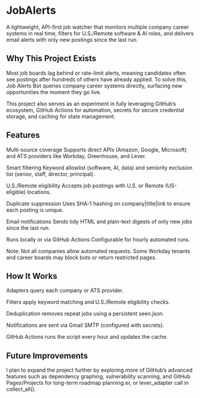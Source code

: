 # JobAlerts

A lightweight, API-first job watcher that monitors multiple company career systems in real time, filters for U.S./Remote software & AI roles, and delivers email alerts with only new postings since the last run.

## Why This Project Exists

Most job boards lag behind or rate-limit alerts, meaning candidates often see postings after hundreds of others have already applied. To solve this, Job Alerts Bot queries company career systems directly, surfacing new opportunities the moment they go live.

This project also serves as an experiment in fully leveraging GitHub’s ecosystem, GitHub Actions for automation, secrets for secure credential storage, and caching for state management.

## Features

Multi-source coverage
Supports direct APIs (Amazon, Google, Microsoft) and ATS providers like Workday, Greenhouse, and Lever.

Smart filtering
Keyword allowlist (software, AI, data) and seniority exclusion list (senior, staff, director, principal).

U.S./Remote eligibility
Accepts job postings with U.S. or Remote (US-eligible) locations.

Duplicate suppression
Uses SHA-1 hashing on company|title|link to ensure each posting is unique.

Email notifications
Sends tidy HTML and plain-text digests of only new jobs since the last run.

Runs locally or via GitHub Actions
Configurable for hourly automated runs.

Note: Not all companies allow automated requests. Some Workday tenants and career boards may block bots or return restricted pages.

## How It Works

Adapters query each company or ATS provider.

Filters apply keyword matching and U.S./Remote eligibility checks.

Deduplication removes repeat jobs using a persistent seen.json.

Notifications are sent via Gmail SMTP (configured with secrets).

GitHub Actions runs the script every hour and updates the cache.

## Future Improvements

I plan to expand the project further by exploring more of GitHub’s advanced features such as dependency graphing, vulnerability scanning, and GitHub Pages/Projects for long-term roadmap planning.er, or lever_adapter call in collect_all().
